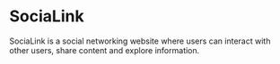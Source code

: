 # SociaLink
SociaLink is a social networking website where users can interact with other users, share content and explore information.

